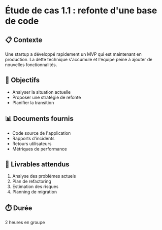 # Étude de cas 1.1 : refonte d'une base de code

## 📋 Contexte

Une startup a développé rapidement un MVP qui est maintenant en production. La dette technique s'accumule et l'équipe peine à ajouter de nouvelles fonctionnalités.

## 🎯 Objectifs

- Analyser la situation actuelle
- Proposer une stratégie de refonte
- Planifier la transition

## 📊 Documents fournis

- Code source de l'application
- Rapports d'incidents
- Retours utilisateurs
- Métriques de performance

## 📝 Livrables attendus

1. Analyse des problèmes actuels
2. Plan de refactoring
3. Estimation des risques
4. Planning de migration

## ⏱️ Durée

2 heures en groupe
